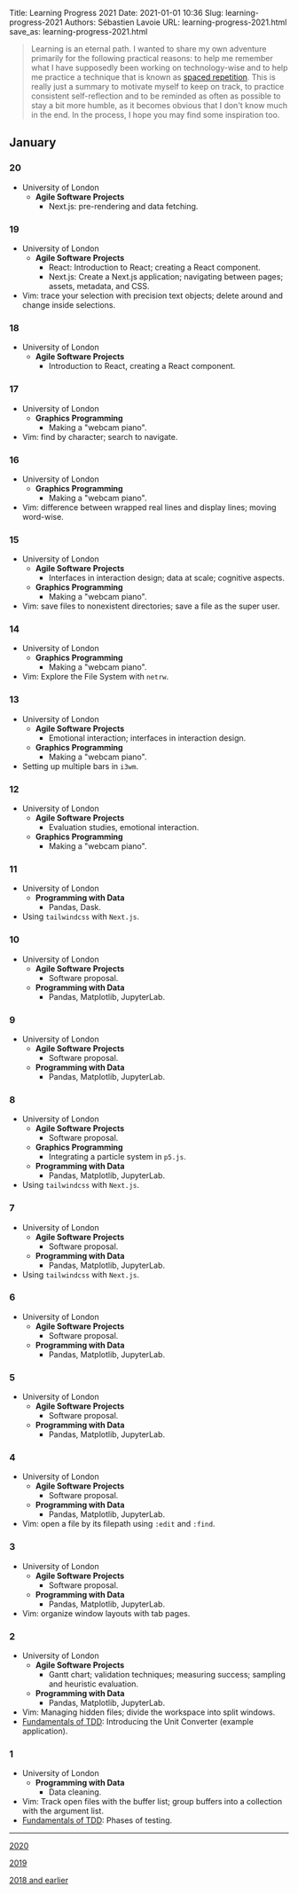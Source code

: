 Title: Learning Progress 2021
Date: 2021-01-01 10:36
Slug: learning-progress-2021
Authors: Sébastien Lavoie
URL: learning-progress-2021.html
save_as: learning-progress-2021.html

> Learning is an eternal path. I wanted to share my own adventure
> primarily for the following practical reasons: to help me remember
> what I have supposedly been working on technology-wise and
> to help me practice a technique that is known as [spaced
> repetition](https://en.wikipedia.org/wiki/Spaced_repetition).
> This is really just a summary to motivate myself to keep on track,
> to practice consistent self-reflection and to be reminded as often
> as possible to stay a bit more humble, as it becomes obvious that I
> don't know much in the end. In the process, I hope you may find some
> inspiration too.

## January

### 20

-   University of London
    -   **Agile Software Projects**
        -   Next.js: pre-rendering and data fetching.

### 19

-   University of London
    -   **Agile Software Projects**
        -   React: Introduction to React; creating a React component.
        -   Next.js: Create a Next.js application; navigating between pages; assets, metadata, and CSS.
- Vim: trace your selection with precision text objects; delete around and change inside selections.

### 18

-   University of London
    -   **Agile Software Projects**
        -   Introduction to React, creating a React component.

### 17

-   University of London
    -   **Graphics Programming**
        -   Making a "webcam piano".
- Vim: find by character; search to navigate.

### 16

-   University of London
    -   **Graphics Programming**
        -   Making a "webcam piano".
- Vim: difference between wrapped real lines and display lines; moving word-wise.

### 15

-   University of London
    -   **Agile Software Projects**
        -   Interfaces in interaction design; data at scale; cognitive aspects.
    -   **Graphics Programming**
        -   Making a "webcam piano".
- Vim: save files to nonexistent directories; save a file as the super user.

### 14

-   University of London
    -   **Graphics Programming**
        -   Making a "webcam piano".
- Vim: Explore the File System with `netrw`.

### 13

-   University of London
    -   **Agile Software Projects**
        -   Emotional interaction; interfaces in interaction design.
    -   **Graphics Programming**
        -   Making a "webcam piano".
- Setting up multiple bars in `i3wm`.

### 12

-   University of London
    -   **Agile Software Projects**
        -   Evaluation studies, emotional interaction.
    -   **Graphics Programming**
        -   Making a "webcam piano".

### 11

-   University of London
    -   **Programming with Data**
        -   Pandas, Dask.
- Using `tailwindcss` with `Next.js`.

### 10

-   University of London
    -   **Agile Software Projects**
        -   Software proposal.
    -   **Programming with Data**
        -   Pandas, Matplotlib, JupyterLab.

### 9

-   University of London
    -   **Agile Software Projects**
        -   Software proposal.
    -   **Programming with Data**
        -   Pandas, Matplotlib, JupyterLab.

### 8

-   University of London
    -   **Agile Software Projects**
        -   Software proposal.
    -   **Graphics Programming**
        -   Integrating a particle system in `p5.js`.
    -   **Programming with Data**
        -   Pandas, Matplotlib, JupyterLab.
- Using `tailwindcss` with `Next.js`.

### 7

-   University of London
    -   **Agile Software Projects**
        -   Software proposal.
    -   **Programming with Data**
        -   Pandas, Matplotlib, JupyterLab.
- Using `tailwindcss` with `Next.js`.

### 6

-   University of London
    -   **Agile Software Projects**
        -   Software proposal.
    -   **Programming with Data**
        -   Pandas, Matplotlib, JupyterLab.

### 5

-   University of London
    -   **Agile Software Projects**
        -   Software proposal.
    -   **Programming with Data**
        -   Pandas, Matplotlib, JupyterLab.

### 4

-   University of London
    -   **Agile Software Projects**
        -   Software proposal.
    -   **Programming with Data**
        -   Pandas, Matplotlib, JupyterLab.
- Vim: open a file by its filepath using `:edit` and `:find`.

### 3

-   University of London
    -   **Agile Software Projects**
        -   Software proposal.
    -   **Programming with Data**
        -   Pandas, Matplotlib, JupyterLab.
- Vim: organize window layouts with tab pages.

### 2

-   University of London
    -   **Agile Software Projects**
        -   Gantt chart; validation techniques; measuring success; sampling and heuristic evaluation.
    -   **Programming with Data**
        -   Pandas, Matplotlib, JupyterLab.
- Vim: Managing hidden files; divide the workspace into split windows.
- [Fundamentals of TDD](https://thoughtbot.com/upcase/videos/fundamentals-of-tdd-overview): Introducing the Unit Converter (example application).

### 1

-   University of London
    -   **Programming with Data**
        -   Data cleaning.
- Vim: Track open files with the buffer list; group buffers into a collection with the argument list.
- [Fundamentals of TDD](https://thoughtbot.com/upcase/videos/fundamentals-of-tdd-overview): Phases of testing.

---

[2020](./learning-progress-2020.html)

[2019](./learning-progress-2019.html)

[2018 and earlier](./learning-progress-2018-earlier.html)
